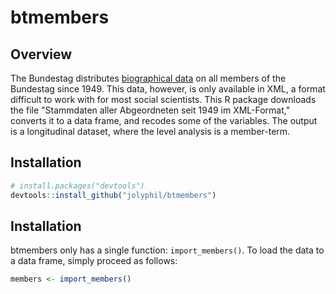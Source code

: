 # btmembers

## Overview

The Bundestag distributes [biographical data](https://www.bundestag.de/services/opendata/) on all members of the Bundestag since 1949. This data, however, is only available in XML, a format difficult to work with for most social  scientists. This R package downloads the file "Stammdaten aller Abgeordneten seit 1949 im XML-Format," converts it to a data frame, and recodes some of the variables. The output is a longitudinal dataset, where the level analysis is a member-term. 

## Installation
``` r
# install.packages("devtools")
devtools::install_github("jolyphil/btmembers")
```

## Installation

btmembers only has a single function: `import_members()`. To load the data to a data frame, simply proceed as follows:

``` r
members <- import_members()
```
